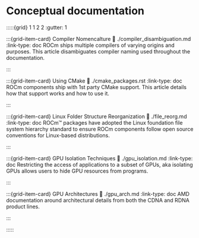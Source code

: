 # Conceptual documentation

:::::{grid} 1 1 2 2
:gutter: 1

:::{grid-item-card} Compiler Nomencalture
:link: ./compiler_disambiguation.md
:link-type: doc
ROCm ships multiple compilers of varying origins and purposes. This article
disambiguates compiler naming used throughout the documentation.

:::

:::{grid-item-card} Using CMake
:link: ./cmake_packages.rst
:link-type: doc
ROCm components ship with 1st party CMake support. This article details how that
support works and how to use it.

:::

:::{grid-item-card} Linux Folder Structure Reorganization
:link: ./file_reorg.md
:link-type: doc
ROCm™ packages have adopted the Linux foundation file system hierarchy standard
to ensure ROCm components follow open source conventions for Linux-based
distributions.

:::

:::{grid-item-card} GPU Isolation Techniques
:link: ./gpu_isolation.md
:link-type: doc
Restricting the access of applications to a subset of GPUs, aka isolating GPUs
allows users to hide GPU resources from programs.

:::

:::{grid-item-card} GPU Architectures
:link: ./gpu_arch.md
:link-type: doc
AMD documentation around architectural details from both the CDNA and RDNA
product lines.

:::

:::::
